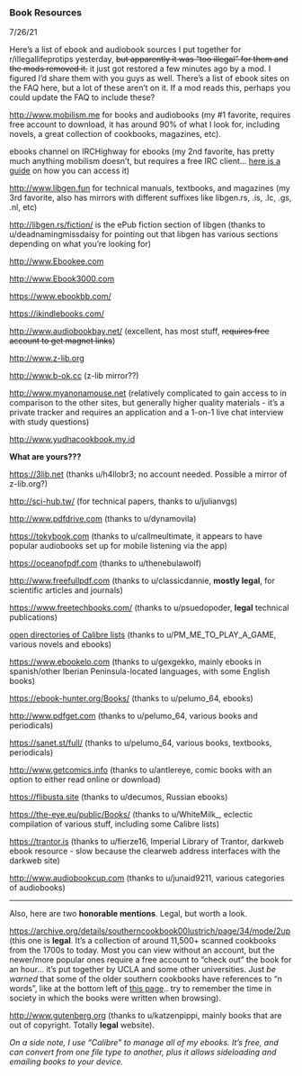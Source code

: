 ### Book Resources
7/26/21


Here’s a list of ebook and audiobook sources I put together for r/illegallifeprotips yesterday, ~~but apparently it was “too illegal” for them and the mods removed it.~~ it just got restored a few minutes ago by a mod. I figured I’d share them with you guys as well. There’s a list of ebook sites on the FAQ here, but a lot of these aren’t on it. If a mod reads this, perhaps you could update the FAQ to include these?


http://www.mobilism.me for books and audiobooks (my #1 favorite, requires free account to download, it has around 90% of what I look for, including novels, a great collection of cookbooks, magazines, etc).

ebooks channel on IRCHighway for ebooks (my 2nd favorite, has pretty much anything mobilism doesn’t, but requires a free IRC client… [here is a guide](https://www.reddit.com/r/Piracy/comments/2oftbu/guide_the_idiot_proof_guide_to_downloading_ebooks/?utm_source=share&amp;amp;amp;amp;utm_medium=ios_app&amp;amp;amp;amp;utm_name=iossmf) on how you can access it)

http://www.libgen.fun for technical manuals, textbooks, and magazines (my 3rd favorite, also has mirrors with different suffixes like libgen.rs, .is, .lc, .gs, .nl, etc)

http://libgen.rs/fiction/ is the ePub fiction section of libgen (thanks to u/deadnamingmissdaisy for pointing out that libgen has various sections depending on what you’re looking for)

http://www.Ebookee.com

http://www.Ebook3000.com

https://www.ebookbb.com/ 

https://ikindlebooks.com/

http://www.audiobookbay.net/ (excellent, has most stuff, ~~requires free account to get magnet links~~)

http://www.z-lib.org

http://www.b-ok.cc (z-lib mirror??)

http://www.myanonamouse.net (relatively complicated to gain access to in comparison to the other sites, but generally higher quality materials - it’s a private tracker and requires an application and a 1-on-1 live chat interview with study questions)

http://www.yudhacookbook.my.id 

**What are yours???**


https://3lib.net (thanks u/h4llobr3; no account needed. Possible a mirror of z-lib.org?)

http://sci-hub.tw/ (for technical papers, thanks to u/julianvgs)

http://www.pdfdrive.com (thanks to u/dynamovila)

https://tokybook.com (thanks to u/callmeultimate, it appears to have popular audiobooks set up for mobile listening via the app)

https://oceanofpdf.com (thanks to u/thenebulawolf)

http://www.freefullpdf.com (thanks to u/classicdannie, **mostly legal**, for scientific articles and journals)

https://www.freetechbooks.com/ (thanks to u/psuedopoder, **legal** technical publications)

[open directories of Calibre lists](https://www.reddit.com/r/opendirectories/comments/oh1673/calishot_202107_find_ebooks_among_383_calibre/?utm_source=share&amp;amp;amp;utm_medium=ios_app&amp;amp;amp;utm_name=iossmf) (thanks to u/PM_ME_TO_PLAY_A_GAME, various novels and ebooks)

https://www.ebookelo.com (thanks to u/gexgekko, mainly ebooks in spanish/other Iberian Peninsula-located languages, with some English books)

https://ebook-hunter.org/Books/ (thanks to u/pelumo_64, ebooks)

http://www.pdfget.com (thanks to u/pelumo_64, various books and periodicals)

https://sanet.st/full/ (thanks to u/pelumo_64, various books, textbooks, periodicals)


http://www.getcomics.info (thanks to u/antlereye, comic books with an option to either read online or download)

https://flibusta.site (thanks to u/decumos, Russian ebooks)

https://the-eye.eu/public/Books/ (thanks to u/WhiteMilk_, eclectic compilation of various stuff, including some Calibre lists)

https://trantor.is (thanks to u/fierze16, Imperial Library of Trantor, darkweb ebook resource - slow because the clearweb address interfaces with the darkweb site)

http://www.audiobookcup.com (thanks to u/junaid9211, various categories of audiobooks)

___________________________________________

Also, here are two **honorable mentions**. Legal, but worth a look.

https://archive.org/details/southerncookbook00lustrich/page/34/mode/2up (this one is **legal**. It’s a collection of around 11,500+ scanned cookbooks from the 1700s to today. Most you can view without an account, but the newer/more popular ones require a free account to “check out” the book for an hour… it’s put together by UCLA and some other universities. Just *be warned* that some of the older southern cookbooks have references to “n words”, like at the bottom left of [this page](https://archive.org/details/southerncookbook00lustrich/page/34/mode/2up).. try to remember the time in society in which the books were written when browsing).

http://www.gutenberg.org (thanks to u/katzenpippi, mainly books that are out of copyright. Totally **legal** website).

*On a side note, I use “Calibre” to manage all of my ebooks. It’s free, and can convert from one file type to another, plus it allows sideloading and emailing books to your device.*